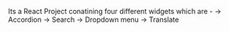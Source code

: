 Its a React Project conatining four different widgets which are -
 -> Accordion 
 -> Search 
 -> Dropdown menu
 -> Translate 